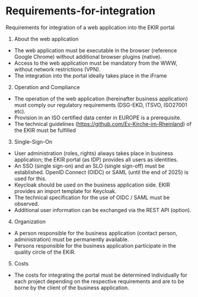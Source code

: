 # Requirements-for-integration
Requirements for integration of a web application into the EKIR portal

1. About the web application
- The web application must be executable in the browser (reference Google Chrome) without additional browser plugins (native).
- Access to the web application must be mandatory from the WWW, without network restrictions (VPN).
- The integration into the portal ideally takes place in the iFrame

2. Operation and Compliance
- The operation of the web application (hereinafter business application) must comply our regulatory requirements (DSG-EKD, ITSVO, ISO27001 etc).
- Provision in an ISO certified data center in EUROPE is a prerequisite.
- The technical guidelines (https://github.com/Ev-Kirche-im-Rheinland) of the EKIR must be fulfilled 

3. Single-Sign-On
- User administration (roles, rights) always takes place in business application; the EKIR portal (as IDP) provides all users as identities.
- An SSO (single sign-on) and an SLO (single sign-off) must be established. OpenID Connect (OIDC) or SAML (until the end of 2025) is used for this.
- Keycloak should be used on the business application side. EKIR provides an import template for Keycloak.
- The technical specification for the use of OIDC / SAML must be observed.
- Additional user information can be exchanged via the REST API (option).

4. Organization
- A person responsible for the business application (contact person, administration) must be permanently available.
- Persons responsible for the business application participate in the quality circle of the EKiR.

5. Costs
- The costs for integrating the portal must be determined individually for each project depending on the respective requirements 
and are to be borne by the client of the business application.
